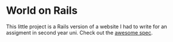 # World on Rails

This little project is a Rails version of a website I had to write for
an assigment in second year uni. Check out the [awesome
spec](https://github.com/sharplet/world-on-rails/blob/master/world-spec.pdf?raw=true).
